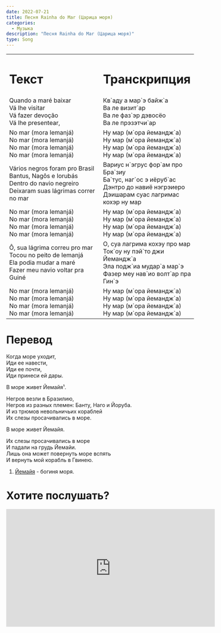 ```yaml
---
date: 2022-07-21
title: Песня Rainha do Mar (Царица моря)
categories:
  - Музыка
description: "Песня Rainha do Mar (Царица моря)"
type: Song
---
```


<table width="100%" border="0" cellspacing="0" cellpadding="5">
<tr>
<td width="50%"><h1>Текст</h1></td>
<td width="50%"><h1>Транскрипция</h1></td>
</tr>
<tr>
<td width="50%">
Quando a maré baixar<br />
Vá lhe visitar<br />
Vá fazer devoção<br />
Vá lhe presentear,
</td>
<td width="50%">
Кв`аду а мар`э байж`а<br />
Ва ле визит`ар<br />
Ва ле фаз`эр дэвосёо<br />
Ва ле прэзэтчи`ар</td>
</tr>
<tr>
<td width="50%">
No mar (mora Iemanjá)<br />
No mar (mora Iemanjá)<br />
No mar (mora Iemanjá)<br />
No mar (mora Iemanjá)
</td>
<td width="50%">
Ну мар (м`ора йемандж`а)<br />
Ну мар (м`ора йемандж`а)<br />
Ну мар (м`ора йемандж`а)<br />
Ну мар (м`ора йемандж`а)
</td>
</tr>
<tr>
<td width="50%">
Vários negros foram pro Brasil<br />
Bantus, Nagôs e Iorubás<br />
Dentro do navio negreiro<br />
Deixaram suas lágrimas correr no mar
</td>
<td width="50%">
Вариус н`эгрус фор`ам про Бра`зиу<br />
Ба`тус, наг`ос э иёруб`ас<br />
Дэнтро до навиё нэгрэиеро<br />
Дэишарам суас лагримас кохэр ну мар<br />
</td>
</tr>
<tr>
<td width="50%">
No mar (mora Iemanjá)<br />
No mar (mora Iemanjá)<br />
No mar (mora Iemanjá)<br />
No mar (mora Iemanjá)
</td>
<td width="50%">
Ну мар (м`ора йемандж`а)<br />
Ну мар (м`ора йемандж`а)<br />
Ну мар (м`ора йемандж`а)<br />
Ну мар (м`ора йемандж`а)
</td>
</tr>
<tr>
<td width="50%">
Ô, sua lágrima correu pro mar<br />
Tocou no peito de Iemanjá<br />
Ela podia mudar a maré<br />
Fazer meu navio voltar pra Guiné
</td>
<td width="50%">
О, суа лагрима кохэу про мар<br />
Ток`оу ну пэй`то джи Йемандж`а<br />
Эла подж`иа мудар`а мар`э<br />
Фазер меу нав`ио волт`ар пра Гин`э
</td>
</tr>
<tr>
<td width="50%">
No mar (mora Iemanjá)<br />
No mar (mora Iemanjá)<br />
No mar (mora Iemanjá)<br />
No mar (mora Iemanjá)
</td>
<td width="50%">
Ну мар (м`ора йемандж`а)<br />
Ну мар (м`ора йемандж`а)<br />
Ну мар (м`ора йемандж`а)<br />
Ну мар (м`ора йемандж`а)
</td>
</tr>
</table>

# Перевод

Когда море уходит,<br />
Иди ее навести,<br />
Иди ее почти,<br />
Иди принеси ей дары.<br />

В море живет Йемайя&#185;.

Негров везли в Бразилию,<br />
Негров из разных племен: Банту, Наго и Йоруба.<br />
И из трюмов невольничьих кораблей<br />
Их слезы просачивались в море.

В море живет Йемайя.<br />

Их слезы просачивались в море<br />
И падали на грудь Йемайи.<br />
Лишь она может повернуть море вспять<br />
И вернуть мой корабль в Гвинею.

1. [Йемайя](https://ru.wikipedia.org/wiki/%D0%99%D0%B5%D0%BC%D0%B0%D0%B9%D1%8F) - богиня моря.

# Хотите послушать?

<iframe width="560" height="315" src="https://www.youtube.com/embed/63W-6MGi06c" title="Слушать на YouTube" frameborder="0" allow="accelerometer; autoplay; clipboard-write; encrypted-media; gyroscope; picture-in-picture" allowfullscreen></iframe>
